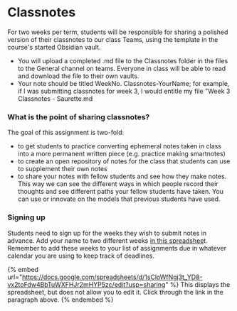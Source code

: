 # Classnotes

For two weeks per term, students will be responsible for sharing a polished version of their classnotes to our class Teams, using the template in the course's started Obsidian vault.&#x20;

* You will upload a completed .md file to the Classnotes folder in the files to the General channel on teams. Everyone in class will be able to read and download the file to their own vaults.
* Your note should be titled WeekNo. Classnotes-YourName; for example, if I was submitting classnotes for week 3, I would entitle my file "Week 3 Classnotes - Saurette.md

### What is the point of sharing classnotes?

The goal of this assignment is two-fold:&#x20;

* to get students to practice converting ephemeral notes taken in class into a more permanent written piece (e.g. practice making smartnotes)
* to create an open repository of notes for the class that students can use to supplement their own notes
* to share your notes with fellow students and see how they make notes. This way we can see the different ways in which people record their thoughts and see different paths your fellow students have taken. You can use or innovate on the models that previous students have used.

### Signing up

Students need to sign up for the weeks they wish to submit notes in advance. Add your name to two different weeks [in this spreadshee](https://docs.google.com/spreadsheets/d/1sCloWfNgj3t\_YD8-vx2toFdw4BbTuWXFHJr2mHYP5zc/edit?usp=sharing)t. Remember to add these weeks to your list of assignments due in whatever calendar you are using to keep track of deadlines.&#x20;

{% embed url="https://docs.google.com/spreadsheets/d/1sCloWfNgj3t_YD8-vx2toFdw4BbTuWXFHJr2mHYP5zc/edit?usp=sharing" %}
This displays the spreadsheet, but does not allow you to edit it. Click through the link in the paragraph above.&#x20;
{% endembed %}

&#x20;
